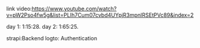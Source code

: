link video:https://www.youtube.com/watch?v=pW2Pso4fw5g&list=PLIh7Cum07cvbd4UYpjR3mpnlRSEtPVc89&index=2

day 1:   1:15:28.
day 2:   1:65:25.


strapi:Backend
logto: Authentication